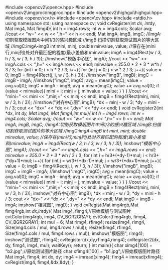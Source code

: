 #include <opencv2\opencv.hpp>
#include <opencv2\imgproc\imgproc.hpp>
#include <opencv2\highgui\highgui.hpp>
#include <opencv\cv.h>
#include <opencv\cv.hpp>
#include <stdio.h>
using namespace std;
using namespace cv;
void cvRegister(int *dx, int*dy, Mat img4, Mat fimg4){
	int h = img4.rows;
	int w = img4.cols;
	Scalar avg;
	//cout << "w=" << w << ",h=" << h << endl;
	Mat imgA, imgB, imgC;
	//imgA:切割获取模版图片中间1/3的感兴趣区域
	//imgB:扫描切割获取测试图片的等大区域
	//imgC:imgA-imgB
	int mini, minj;
	double minvalue, value;
	//保存在(mini行,minj列)处对齐最匹配的程度(最小差值和)minvalue;
	imgA = img4(Rect(w / 3, h / 3, w / 3, h / 3));
	//imshow("模版中心图", imgA);
	//cout << "w=" << imgA.cols << ",h=" << imgA.rows << endl;
	minvalue = 255.0 * 2 * 3 * w*h / 3 / 3;
	for (int i = 0; i < h * 2 / 3; i++){
		for (int j = 0; j < w * 2 / 3; j++){
			value = 0;
			imgB = fimg4(Rect(j, i, w / 3, h / 3));
			//imshow("imgB", imgB);
			imgC = imgB - imgA;
			//imshow("imgC", imgC);
			avg = mean(imgC);
			value = avg.val[0];
			imgC = imgA - imgB;
			avg = mean(imgC);
			value += avg.val[0];
			if (value < minvalue){
				mini = i;
				minj = j;
				minvalue = value;
			}
		}
	}
	//cout << "mini=" << mini << ",minj=" << minj << endl;
	imgB = fimg4(Rect(minj, mini, w / 3, h / 3));
	//imshow("对齐中心图", imgB);
	*dx = minj - w / 3;
	*dy = mini - h / 3;
	cout << "dx=" << *dx << ",dy=" << *dy << endl;
}
void cvRegister2(int *dx, int *dy, Mat img4, Mat fimg4,int mul){
	int h = img4.rows;
	int w = img4.cols;
	Scalar avg;
	//cout << "w=" << w << ",h=" << h << endl;
	Mat imgA, imgB, imgC;
	//imgA:切割获取模版图片中间1/3的感兴趣区域
	//imgB:扫描切割获取测试图片的等大区域
	//imgC:imgA-imgB
	int mini, minj;
	double minvalue, value;
	//保存在(mini行,minj列)处对齐最匹配的程度(最小差值和)minvalue;
	imgA = img4(Rect(w / 3, h / 3, w / 3, h / 3));
	imshow("模版中心图", imgA);
	//cout << "w=" << imgA.cols << ",h=" << imgA.rows << endl;
	minvalue = 255.0 * 2 * 3 * w*h / 3 / 3;
	for (int i = h/3+(*dy-1)*mul; i < h/3+(*dy+1)*mul; i++){
		for (int j = w/3+(*dx-1)*mul; j < w/3+(*dx+1)*mul; j++){
			value = 0;
			imgB = fimg4(Rect(j, i, w / 3, h / 3));
			//imshow("imgB", imgB);
			imgC = imgB - imgA;
			//imshow("imgC", imgC);
			avg = mean(imgC);
			value = avg.val[0];
			imgC = imgA - imgB;
			avg = mean(imgC);
			value += avg.val[0];
			if (value < minvalue){
				mini = i;
				minj = j;
				minvalue = value;
			}
		}
	}
	//cout << "mini=" << mini << ",minj=" << minj << endl;
	imgB = fimg4(Rect(minj, mini, w / 3, h / 3));
	imshow("对齐中心图", imgB);
	*dx = minj - w / 3;
	*dy = mini - h / 3;
	cout << "dx=" << *dx << ",dy=" << *dy << endl;
	Mat imgD = imgB - imgA;
	imshow("相减图", imgD);
}
void cvRegist(Mat img4rgb,Mat fimg4rgb,int *dx,int*dy){
	Mat img4, fimg4;//原始模版与测试图片
	cvtColor(img4rgb, img4, CV_BGR2GRAY);
	cvtColor(fimg4rgb, fimg4, CV_BGR2GRAY);
	int mul = 6;
	Mat rimg4, rfimg4;
	resize(img4, rimg4, Size(img4.cols / mul, img4.rows / mul));
	resize(fimg4, rfimg4, Size(fimg4.cols / mul, fimg4.rows / mul));
	imshow("模版图", rimg4);
	imshow("测试图", rfimg4);
	cvRegister(dx,dy,rfimg4,rimg4);
	cvRegister2(dx, dy, fimg4, img4, mul);
	waitKey();
	return;
}
int main(){
	char ximg4[100] = "b2.jpg";//原始测试图片路径
	char xfimg4[100] = "b1.jpg";//原始模版图片路径
	Mat img4, fimg4;
	int dx, dy;
	img4 = imread(ximg4);
	fimg4 = imread(xfimg4);
	cvRegist(img4, fimg4,&dx,&dy);
}
